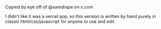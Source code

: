 Copied by eye off of @samdrape on x.com

I didn't like it was a vercel app, so this version is written by hand purely in classic html/css/javascript for anyone to use and edit
